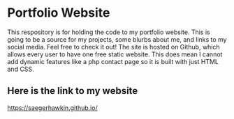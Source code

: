 # Portfolio Website #
This respository is for holding the code to my portfolio website. This is going to be a source for my projects, some blurbs about me, and links to my social media. Feel free to check it out! The site is hosted on Github, which allows every user to have one free static website. This does mean I cannot add dynamic features like a php contact page so it is built with just HTML and CSS.

## Here is the link to my website ##
https://saegerhawkin.github.io/